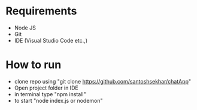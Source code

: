 # Requirements

- Node JS
- Git
- IDE (Visual Studio Code etc.,)

# How to run

- clone repo using "git clone https://github.com/santoshsekhar/chatApp"
- Open project folder in IDE
- in terminal type "npm install"
- to start "node index.js or nodemon"
